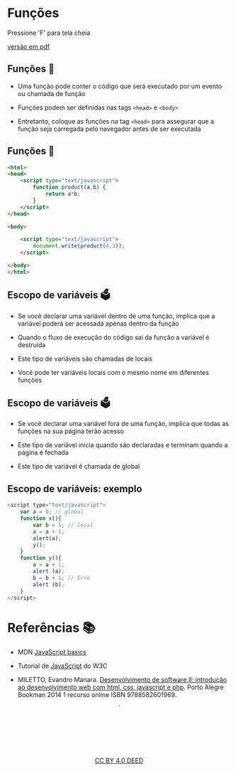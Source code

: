 <!-- .slide:  data-background-opacity="0.3" data-background-image="imgs/title.jpg" data-transition="convex"  -->
# Funções
<!-- .element: style="margin-bottom:100px; font-size: 50px; color:white; font-family: Marker Felt;" -->

Pressione 'F' para tela cheia
<!-- .element: style="font-size: small; color:white;" -->

[versão em pdf](?print-pdf)
<!-- .element: style="font-size: small;" -->


<!-- .slide: data-background="#4AA791" data-transition="zoom" -->
## Funções 🧮
<!-- .element: style="margin-bottom:50px; font-size: 40px; font-family: Marker Felt; color:#2B2625" -->

* Uma função pode conter o código que será executado por um evento ou chamada de função
<!-- .element: style="margin-bottom:50px; font-size: 25px; font-family: arial; color:#F5F5F5" -->

* Funções podem ser definidas nas tags `<head>` e `<body>`
<!-- .element: style="margin-bottom:50px; font-size: 25px; font-family: arial; color:#F5F5F5" -->

* Entretanto, coloque as funções na tag `<head>` para assegurar que a função seja carregada pelo navegador antes de ser executada
<!-- .element: style="margin-bottom:50px; font-size: 25px; font-family: arial; color:#F5F5F5" -->


<!-- .slide: data-background="#4AA791" data-transition="zoom" -->
## Funções 🧮
<!-- .element: style="margin-bottom:50px; font-size: 40px; font-family: Marker Felt; color:#2B2625" -->

```html
<html>
<head>
    <script type="text/javascript">
        function product(a,b) {
            return a*b;
        }
    </script>
</head>

<body>

    <script type="text/javascript">
        document.write(product(4,3));
    </script>

</body>
</html>
```
<!-- .element: style="margin-bottom:50px; font-size: 16px; font-family: arial; color:black; background-color: #F2FAF3;" -->


<!-- .slide: data-background="#4AA791" data-transition="zoom" -->
## Escopo de variáveis 🗳️
<!-- .element: style="margin-bottom:50px; font-size: 40px; font-family: Marker Felt; color:#2B2625" -->

* Se você declarar uma variável dentro de uma função, implica que a variável poderá ser acessada apenas dentro da função
<!-- .element: style="margin-bottom:50px; font-size: 25px; font-family: arial; color:#F5F5F5" -->

* Quando o fluxo de execução do código sai da função a variável é destruída
<!-- .element: style="margin-bottom:50px; font-size: 25px; font-family: arial; color:#F5F5F5" -->

* Este tipo de variáveis são chamadas de locais
<!-- .element: style="margin-bottom:50px; font-size: 25px; font-family: arial; color:#F5F5F5" -->

* Você pode ter variáveis locais com o mesmo nome em diferentes funções
<!-- .element: style="margin-bottom:50px; font-size: 25px; font-family: arial; color:#F5F5F5" -->


<!-- .slide: data-background="#4AA791" data-transition="zoom" -->
## Escopo de variáveis 🗳️
<!-- .element: style="margin-bottom:50px; font-size: 40px; font-family: Marker Felt; color:#2B2625" -->

* Se você declarar uma variável fora de uma função, implica que todas as funções na sua página terão acesso
<!-- .element: style="margin-bottom:50px; font-size: 25px; font-family: arial; color:#F5F5F5" -->

* Este tipo de variável inicia quando são declaradas e terminam quando a página é fechada
<!-- .element: style="margin-bottom:50px; font-size: 25px; font-family: arial; color:#F5F5F5" -->

* Este tipo de variável é chamada de global
<!-- .element: style="margin-bottom:50px; font-size: 25px; font-family: arial; color:#F5F5F5" -->


<!-- .slide: data-background="#4AA791" data-transition="zoom" -->
## Escopo de variáveis: exemplo
<!-- .element: style="margin-bottom:50px; font-size: 40px; font-family: Marker Felt; color:#2B2625" -->

```js
<script type="text/javascript">
    var a = 0; // global
    function x(){
        var b = 5; // local
        a = a + 1;
        alert(a);
        y();
    }
    function y(){
        a = a + 1;
        alert (a);
        b = b + 1; // Erro
        alert (b);
    }
</script>
```
<!-- .element: style="margin-bottom:50px; font-size: 16px; font-family: arial; color:black; background-color: #F2FAF3;" -->


<!-- .slide:  data-background-opacity="0.1" data-background-image="https://miro.medium.com/max/1800/1*6ahbWjp_g9hqhaTDSJOL1Q.png" data-transition="convex"  -->
# Referências 📚
<!-- .element: style="margin-bottom:50px; font-size: 40px; font-family: Marker Felt; color:#F5F5F5" -->

* MDN [JavaScript basics](https://developer.mozilla.org/en-US/docs/Learn/Getting_started_with_the_web/JavaScript_basics)
<!-- .element: style="margin-bottom:50px; font-size: 25px; font-family: arial; color:#F5F5F5" -->

* Tutorial de [JavaScript](http://www.w3schools.com/js) do W3C
<!-- .element: style="margin-bottom:50px; font-size: 25px; font-family: arial; color:#F5F5F5" -->

* MILETTO, Evandro Manara. [Desenvolvimento de software II: introdução ao desenvolvimento web com html, css, javascript e php](https://biblioteca.ifrs.edu.br/pergamum_ifrs/biblioteca_s/acesso_login.php?cod_acervo_acessibilidade=5020682&acesso=aHR0cHM6Ly9pbnRlZ3JhZGEubWluaGFiaWJsaW90ZWNhLmNvbS5ici9ib29rcy85Nzg4NTgyNjAxOTY5&label=acesso%20restrito). Porto Alegre Bookman 2014 1 recurso online ISBN 9788582601969.
<!-- .element: style="margin-bottom:50px; font-size: 25px; font-family: arial; color:#F5F5F5" -->

<center>
<a href="https://github.com/rodrigoprestesmachado" target="blanck"><img src="../../imgs/logo.png" alt="Rodrigo Prestes Machado" width="3%" height="3%" border=0 style="border:0; text-decoration:none; outline:none"></a><br/>
<a rel="license" href="http://creativecommons.org/licenses/by/4.0/">CC BY 4.0 DEED</a>
